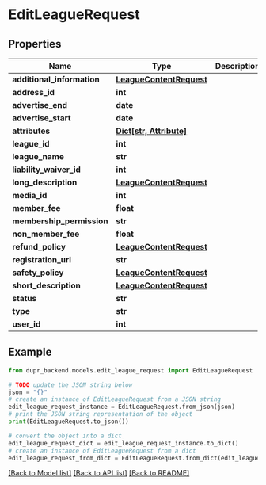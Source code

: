 # EditLeagueRequest


## Properties

Name | Type | Description | Notes
------------ | ------------- | ------------- | -------------
**additional_information** | [**LeagueContentRequest**](LeagueContentRequest.md) |  | [optional] 
**address_id** | **int** |  | 
**advertise_end** | **date** |  | [optional] 
**advertise_start** | **date** |  | [optional] 
**attributes** | [**Dict[str, Attribute]**](Attribute.md) |  | [optional] 
**league_id** | **int** |  | 
**league_name** | **str** |  | 
**liability_waiver_id** | **int** |  | [optional] 
**long_description** | [**LeagueContentRequest**](LeagueContentRequest.md) |  | [optional] 
**media_id** | **int** |  | [optional] 
**member_fee** | **float** |  | [optional] 
**membership_permission** | **str** |  | [optional] 
**non_member_fee** | **float** |  | 
**refund_policy** | [**LeagueContentRequest**](LeagueContentRequest.md) |  | [optional] 
**registration_url** | **str** |  | [optional] 
**safety_policy** | [**LeagueContentRequest**](LeagueContentRequest.md) |  | [optional] 
**short_description** | [**LeagueContentRequest**](LeagueContentRequest.md) |  | [optional] 
**status** | **str** |  | [optional] 
**type** | **str** |  | [optional] 
**user_id** | **int** |  | 

## Example

```python
from dupr_backend.models.edit_league_request import EditLeagueRequest

# TODO update the JSON string below
json = "{}"
# create an instance of EditLeagueRequest from a JSON string
edit_league_request_instance = EditLeagueRequest.from_json(json)
# print the JSON string representation of the object
print(EditLeagueRequest.to_json())

# convert the object into a dict
edit_league_request_dict = edit_league_request_instance.to_dict()
# create an instance of EditLeagueRequest from a dict
edit_league_request_from_dict = EditLeagueRequest.from_dict(edit_league_request_dict)
```
[[Back to Model list]](../README.md#documentation-for-models) [[Back to API list]](../README.md#documentation-for-api-endpoints) [[Back to README]](../README.md)


